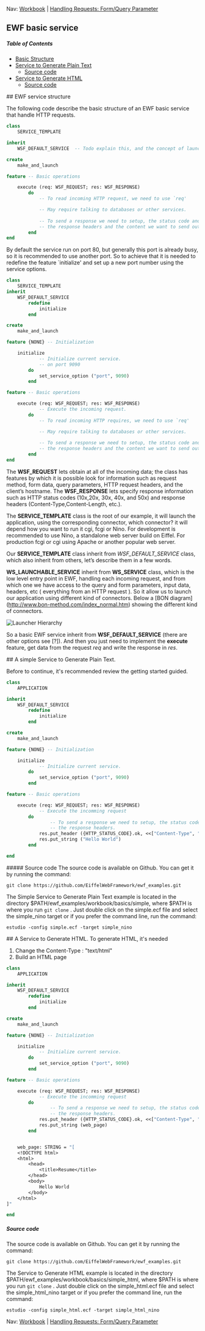 Nav: [Workbook](../workbook.md) | [Handling Requests: Form/Query Parameter](/workbook/handling_request/form.md)


## EWF basic service

##### Table of Contents  
- [Basic Structure](#structure)  
- [Service to Generate Plain Text](#text) 
	- [Source code](#source_1) 	
- [Service to Generate HTML](#html)
	- [Source code](#source_2) 	


<a name="structure"/>
## EWF service structure

The following code describe the basic structure of an EWF basic service that handle HTTP requests.

```eiffel
class
	SERVICE_TEMPLATE

inherit
	WSF_DEFAULT_SERVICE  -- Todo explain this, and the concept of launchers and connectors ()

create
	make_and_launch

feature -- Basic operations

	execute (req: WSF_REQUEST; res: WSF_RESPONSE)
		do
			-- To read incoming HTTP request, we need to use `req'

			-- May require talking to databases or other services.	
 
			-- To send a response we need to setup, the status code and
			-- the response headers and the content we want to send out our client
		end
end
```

By default the service run on port 80, but generally this port is already busy, so it is recommended to use another port.
So to achieve that it is needed to redefine the feature `initialize' and set up a new port number using the service options.

```eiffel
class
	SERVICE_TEMPLATE
inherit
	WSF_DEFAULT_SERVICE
		redefine
			initialize
		end

create
	make_and_launch

feature {NONE} -- Initialization

	initialize
			-- Initialize current service.
			-- on port 9090
		do
			set_service_option ("port", 9090)
		end

feature -- Basic operations

	execute (req: WSF_REQUEST; res: WSF_RESPONSE)
			-- Execute the incoming request.
		do
			-- To read incoming HTTP requires, we need to use `req'

			-- May require talking to databases or other services.	
 
			-- To send a response we need to setup, the status code and
			-- the response headers and the content we want to send out client
		end
end
```

The **WSF_REQUEST** lets obtain at all of the incoming data; the class has features by which it is possible look for information such as request method, form data, query parameters, HTTP request headers, and the client’s hostname. 
The **WSF_RESPONSE** lets specify response information such as HTTP status codes (10x,20x, 30x, 40x, and 50x) and response headers (Content-Type,Content-Length, etc.).

The **SERVICE_TEMPLATE** class is the root of our example, it will launch the application, using the corresponding connector, which connector? it will depend how you want to run it cgi, fcgi or Nino. For development is recommended to use Nino, a standalone web server build on Eiffel. For production fcgi or cgi using Apache or another popular web server.

Our **SERVICE_TEMPLATE** class inherit from _WSF_DEFAULT_SERVICE_ class, which also inherit from others, let’s describe them in a few words.

**WS_LAUNCHABLE_SERVICE** inherit from **WS_SERVICE** class, which is the low level entry point in EWF, handling each incoming request, and from which one we have access to the query and form parameters, input data, headers, etc ( everything from an HTTP request ). So it allow us to launch our application using different kind of connectors. Below a [BON diagram] (http://www.bon-method.com/index_normal.htm) showing the different kind of connectors.

![Launcher Hierarchy](/app/doc/WSF_SERVICE_LAUNCHER.png "Launcher")

So a basic EWF service inherit from **WSF_DEFAULT_SERVICE** (there are other options see [?]).
And then you just need to implement the **execute** feature, get data from the request *req* and write the response in *res*.

<a name="text"/>
## A simple Service to Generate Plain Text.

Before to continue, it's recommended review the getting started guided.

```eiffel
class
	APPLICATION

inherit
	WSF_DEFAULT_SERVICE
		redefine
			initialize
		end

create
	make_and_launch

feature {NONE} -- Initialization

	initialize
			-- Initialize current service.
		do
			set_service_option ("port", 9090)
		end

feature -- Basic operations

	execute (req: WSF_REQUEST; res: WSF_RESPONSE)
			-- Execute the incomming request
		do
				-- To send a response we need to setup, the status code and
				-- the response headers.
			res.put_header ({HTTP_STATUS_CODE}.ok, <<["Content-Type", "text/plain"], ["Content-Length", "11"]>>)
			res.put_string ("Hello World")
		end

end
```
<a name=source_1>
##### Source code
The source code is available on Github. You can get it by running the command:

```git clone https://github.com/EiffelWebFramework/ewf_examples.git```

The Simple Service to Generate Plain Text example is located in the directory $PATH/ewf_examples/workbook/basics/simple, where $PATH is where you run ```git clone``` . Just double click on the simple.ecf file and select the simple_nino target or if you prefer the command line, run the command:

```estudio -config simple.ecf -target simple_nino```

<a name="html"/>
## A Service to Generate HTML.
To generate HTML, it's needed

1. Change the Content-Type : "text/html"
2. Build an HTML page

```eiffel
class
	APPLICATION

inherit
	WSF_DEFAULT_SERVICE
		redefine
			initialize
		end

create
	make_and_launch

feature {NONE} -- Initialization

	initialize
			-- Initialize current service.
		do
			set_service_option ("port", 9090)
		end

feature -- Basic operations

	execute (req: WSF_REQUEST; res: WSF_RESPONSE)
			-- Execute the incomming request
		do
				-- To send a response we need to setup, the status code and
				-- the response headers.
			res.put_header ({HTTP_STATUS_CODE}.ok, <<["Content-Type", "text/html"], ["Content-Length", web_page.count.out]>>)
			res.put_string (web_page)
		end


	web_page: STRING = "[ 	
	<!DOCTYPE html>
	<html>
		<head>
			<title>Resume</title>
		</head>
		<body>
			Hello World
		</body>
	</html>
]"

end
```
##### Source code
The source code is available on Github. You can get it by running the command:

```git clone https://github.com/EiffelWebFramework/ewf_examples.git```

The  Service to Generate HTML example is located in the directory $PATH/ewf_examples/workbook/basics/simple_html, where $PATH is where you run ```git clone``` . Just double click on the simple_html.ecf file and select the simple_html_nino target or if you prefer the command line, run the command:

```estudio -config simple_html.ecf -target simple_html_nino```

Nav: [Workbook](../workbook.md) |  [Handling Requests: Form/Query Parameter](/workbook/handling_request/form.md)

